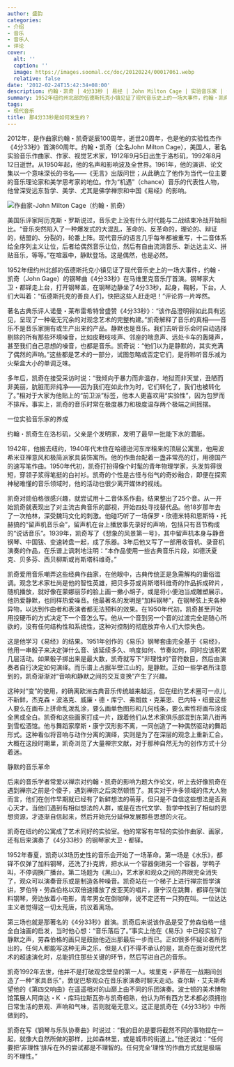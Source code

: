 ```yaml
---
author: 盛韵
categories:
- 介绍
- 音乐
- 音乐人
- 评论
cover:
  alt: ''
  caption: ''
  image: https://images.soomal.cc/doc/20120224/00017061.webp
  relative: false
date: '2012-02-24T15:42:34+08:00'
description: 约翰・凯奇 | 4分33秒 | 易经 | John Milton Cage | 实验音乐家 | 源自：盛韵博客 | 版权：转载 |  平均/总评分：09.83/59
summary: 1952年纽约州北部的伍德斯托克小镇见证了现代音乐史上的一场大事件，约翰・凯奇（John Gage）的钢琴曲《4分33秒》在马维里克音乐厅首演。钢琴家大卫・都铎走上台，打开钢琴盖，在钢琴边静坐了4分33秒，起身，鞠躬，下台。人们大叫着：“伍德斯托克的善良人们，快把这些人赶走吧！”评论界一片哗然……
tags:
- 现代音乐
title: 那4分33秒是如何发生的？
---
```


2012年，是作曲家约翰・凯奇诞辰100周年，逝世20周年，也是他的实验性杰作《4分33秒》首演60周年。约翰・凯奇（全名John Milton Cage），美国人，著名实验音乐作曲家、作家、视觉艺术家，1912年9月5日出生于洛杉矶，1992年8月12日逝世。从1950年起，他的名声和影响波及全世界。1961年，他的演讲、论文集以一个意味深长的书名――《无言》出版问世；从此确立了他作为当代一位主要的音乐理论家和美学思考家的地位。作为“机遇”（chance）音乐的代表性人物，他曾深受远东哲学、美学、尤其是佛学禅宗和中国《易经》的影响。



![作曲家-John Milton Cage（约翰・凯奇）](https://images.soomal.cc/doc/20120224/00017061.webp)





美国乐评家阿历克斯・罗斯说过，音乐史上没有什么时代能与二战结束冷战开始相比。“音乐突然陷入了一种爆发式的大混乱，革命的、反革命的，理论的、辩证的，结盟的、分裂的，轮番上阵。现代音乐的语言几乎每年都被重写，十二音体系给全序列主义让位，后者给偶然音乐让位，然后有自由流淌音乐、新达达主义、拼贴音乐，等等。”在喧嚣中，静默登场。这是偶然，也是必然。

1952年纽约州北部的伍德斯托克小镇见证了现代音乐史上的一场大事件，约翰・凯奇（John Gage）的钢琴曲《4分33秒》在马维里克音乐厅首演。钢琴家大卫・都铎走上台，打开钢琴盖，在钢琴边静坐了4分33秒，起身，鞠躬，下台。人们大叫着：“伍德斯托克的善良人们，快把这些人赶走吧！”评论界一片哗然。

著名古典乐评人诺曼・莱布雷希特曾盛赞《4分33秒》：“该作品澄明得如此具有远见，呈现了一种毫无冗余的对观念艺术的完整构建。”凯奇解释了音乐的真相――音乐不是音乐家拥有或生产出来的产品。静默也是音乐。我们去听音乐会时自动选择剔除的所有那些环境噪音，比如皮鞋吱吱声、邻座的喘息声、远处卡车的轰隆声，甚至我们自己思想的噪音，也都是音乐。凯奇说：“他们以为是静默的，其实充满了偶然的声响。”这些都是艺术的一部分，试图忽略或否定它们，是将聆听音乐减为火柴盒大小的单调乏味。

多年后，凯奇在接受采访时说：“我倾向于暴力而非温存，地狱而非天堂，丑陋而非美丽，肮脏而非纯净――因为我们在如此作为时，它们转化了，我们也被转化了。”相对于大家为他贴上的“前卫派”标签，他本人更喜欢用“实验性”，因为包罗而不排斥。事实上，凯奇的音乐时常在极度暴力和极度温存两个极端之间摇摆。

一位实验音乐家的养成

约翰・凯奇生在洛杉矶，父亲是个发明家，发明了最早一批能下水的潜艇。

1942年，他搬去纽约，1940年代末住在哈德逊河东岸租来的顶层公寓里，他用波希米亚禅意风和极简派家具装饰寓所。他的作曲台配着一盏非常亮的灯，用德国产的速写笔作曲。1950年代初，凯奇打扮得像个时髦的青年物理学家，头发剪得很短，穿领子浆得笔挺的白衬衫。凯奇的个性是古怪与俗气的奇妙融合，即便在探索神秘难懂的音乐领域时，他的活动也很少离开媒体的视线。

凯奇对勋伯格很感兴趣，就尝试用十二音体系作曲，结果整出了25个音。从一开始凯奇就表现出了对主流古典音乐的鄙视，开始四处寻找替代品。他18岁那年去了一次柏林，深受魏玛文化的刺激。他碰巧听了一场保罗・欣德米特和恩斯特・托赫搞的“留声机音乐会”，留声机在台上播放事先录好的声响，包括只有音节构成的“说话音乐”。1939年，凯奇写了《想象的风景第一号》，其中留声机本身与静音钢琴、中国钹、变速转盘一起，成了乐器。3年后他又写了一部用收音机、录音机演奏的作品，在乐谱上讽刺地注明：“本作品使用一些古典音乐片段，如德沃夏克、贝多芬、西贝柳斯或肖斯塔科维奇。”

凯奇爱用音乐嘲弄这些经典作曲家，在他眼中，古典传统正是急需解构的庸俗滥调。观念艺术家杜尚是他的智性英雄，把贝多芬或肖斯塔科维奇的作品拆成碎片，随机播放，就好像在蒙娜丽莎的脸上画一撇小胡子，或是将小便池当成雕塑展示。他热爱静默，也同样热爱噪音。他最著名的发明是“加料钢琴”，在钢琴弦上夹各种异物，以达到作曲者和表演者都无法预料的效果。在1950年代初，凯奇甚至开始用投硬币的方式决定下一个音怎么写。他从一个音到另一个音的过渡完全是随心所欲的，没有任何结构性和系统性，这种对控制的彻底放弃令人们大惊失色。

这是他学习《易经》的结果。1951年创作的《易乐》钢琴套曲完全基于《易经》，他用一串骰子来决定弹什么音、该延续多久、响度如何、节奏如何，同时应该积累几层活动。如果骰子掷出来是最大数，凯奇就写下“非理性的”音符数目，然后由演奏者自行决定如何演绎。而乐谱上占据半壁江山的，是静默。正如一些学者所注意到的，凯奇渐渐对“音响和静默之间的交互变换”产生了兴趣。

这种对“变”的使用，的确离欧洲古典音乐传统越来越远，但在纽约艺术圈可一点儿不新鲜，杰克森・波洛克、威廉・德・库宁、弗朗兹・克莱恩、巴内特・纽曼这些人要么在画布上拼命乱泼乱涂，要么画单色图形和几何线条，要么索性将画布涂成全黑或全白。凯奇和这些画家打成一片，跟着他们从艺术家俱乐部混到东第八街再到雪松酒馆。他与舞蹈家摩斯・康宁汉形影不离，一同创造了一种偶然驱动的舞蹈形式。这种看似将音响与动作分离的演绎，实则是为了在深层的观念上重新汇合。大概在这段时期里，凯奇浏览了大量禅宗文献，对于那种自然无为的创作方式十分着迷。

静默的音乐革命

后来的音乐学者常爱以禅宗对约翰・凯奇的影响为题大作论文，听上去好像凯奇在遇到禅宗之前是个傻子，遇到禅宗之后突然顿悟了。其实对于许多领域的伟大人物而言，他们在创作早期就已经有了新鲜想法的萌芽，但只是不自信这些想法是否真心天才。当他们遇到有相似想法的人群，或是在古代文学、哲学中找到了相似的思想资源，才逐渐自信起来，然后开始充分延伸发展那些思想的火花。

凯奇在纽约的公寓成了艺术同好的实验室。他的常客有年轻的实验作曲家、画家，还有后来演奏了《4分33秒》的钢琴家大卫・都铎。

1952年春夏，凯奇以3场历史性的音乐会开始了一场革命。第一场是《水乐》，都铎不仅弹了加料钢琴，还洗了扑克牌，把水从一个容器倒进另一个容器，学鸭子叫，不停调换广播台。第二场题为《黑山》，艺术家和观众之间的界限完全消失了，观众可以演奏音乐或是制造各种噪音。凯奇站在一个梯子上进行禅宗哲学演讲，罗伯特・劳森伯格以双倍速播放了皮亚芙的唱片，康宁汉在跳舞，都铎在弹加料钢琴，旁边放着小电影，青年男女在倒咖啡，说不定还有一只狗在叫。一位达达主义者觉得这一切太荒唐，抗议着离场。

第三场也就是那著名的《4分33秒》首演。凯奇后来说该作品是受了劳森伯格一组全白油画的启发，当时他心想：“音乐落后了。”事实上他在《易乐》中已经实验了静默之声，劳森伯格的画只是鼓励他迈出那最后一步而已。正如很多怀疑论者所指出的，任何人都能写这种无声之乐，但是人们不得不承认的是，凯奇在面对现代艺术的超速演化时，总能抓住那些关键的环节，然后写进自己的音乐。

凯奇1992年去世，他并不是打破观念壁垒的第一人。埃里克・萨蒂在一战期间创造了一种“家具音乐”，敦促巴黎观众在音乐家演奏时聊天走动。查尔斯・艾夫斯希望他的《第四交响曲》在遥遥相对的山巅上由不同的乐团演奏。波士顿的美术博物馆策展人阿南达・K ・库玛拉斯瓦弥与凯奇相熟，他认为所有西方艺术都必须拥抱日常生活的景观、声响和气味，否则就毫无意义。这正是凯奇在《4分33秒》中所做到的。

凯奇在写《钢琴与乐队协奏曲》时说过：“我的目的是要将截然不同的事物捏在一起，就像大自然所做的那样，比如森林里，或是城市的街道上。”他还说过：“任何要把‘非理性’排斥在外的尝试都是不理智的。任何完全‘理性’的作曲方式就是极端的不理性。”